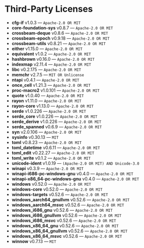 # Third-Party Licenses

- **cfg-if** v1.0.3 — `Apache-2.0 OR MIT`
- **core-foundation-sys** v0.8.7 — `Apache-2.0 OR MIT`
- **crossbeam-deque** v0.8.6 — `Apache-2.0 OR MIT`
- **crossbeam-epoch** v0.9.18 — `Apache-2.0 OR MIT`
- **crossbeam-utils** v0.8.21 — `Apache-2.0 OR MIT`
- **either** v1.15.0 — `Apache-2.0 OR MIT`
- **equivalent** v1.0.2 — `Apache-2.0 OR MIT`
- **hashbrown** v0.16.0 — `Apache-2.0 OR MIT`
- **indexmap** v2.11.4 — `Apache-2.0 OR MIT`
- **libc** v0.2.175 — `Apache-2.0 OR MIT`
- **memchr** v2.7.5 — `MIT OR Unlicense`
- **ntapi** v0.4.1 — `Apache-2.0 OR MIT`
- **once_cell** v1.21.3 — `Apache-2.0 OR MIT`
- **proc-macro2** v1.0.101 — `Apache-2.0 OR MIT`
- **quote** v1.0.40 — `Apache-2.0 OR MIT`
- **rayon** v1.11.0 — `Apache-2.0 OR MIT`
- **rayon-core** v1.13.0 — `Apache-2.0 OR MIT`
- **serde** v1.0.226 — `Apache-2.0 OR MIT`
- **serde_core** v1.0.226 — `Apache-2.0 OR MIT`
- **serde_derive** v1.0.226 — `Apache-2.0 OR MIT`
- **serde_spanned** v0.6.9 — `Apache-2.0 OR MIT`
- **syn** v2.0.106 — `Apache-2.0 OR MIT`
- **sysinfo** v0.30.13 — `MIT`
- **toml** v0.8.23 — `Apache-2.0 OR MIT`
- **toml_datetime** v0.6.11 — `Apache-2.0 OR MIT`
- **toml_edit** v0.22.27 — `Apache-2.0 OR MIT`
- **toml_write** v0.1.2 — `Apache-2.0 OR MIT`
- **unicode-ident** v1.0.19 — `(Apache-2.0 OR MIT) AND Unicode-3.0`
- **winapi** v0.3.9 — `Apache-2.0 OR MIT`
- **winapi-i686-pc-windows-gnu** v0.4.0 — `Apache-2.0 OR MIT`
- **winapi-x86_64-pc-windows-gnu** v0.4.0 — `Apache-2.0 OR MIT`
- **windows** v0.52.0 — `Apache-2.0 OR MIT`
- **windows-core** v0.52.0 — `Apache-2.0 OR MIT`
- **windows-targets** v0.52.6 — `Apache-2.0 OR MIT`
- **windows_aarch64_gnullvm** v0.52.6 — `Apache-2.0 OR MIT`
- **windows_aarch64_msvc** v0.52.6 — `Apache-2.0 OR MIT`
- **windows_i686_gnu** v0.52.6 — `Apache-2.0 OR MIT`
- **windows_i686_gnullvm** v0.52.6 — `Apache-2.0 OR MIT`
- **windows_i686_msvc** v0.52.6 — `Apache-2.0 OR MIT`
- **windows_x86_64_gnu** v0.52.6 — `Apache-2.0 OR MIT`
- **windows_x86_64_gnullvm** v0.52.6 — `Apache-2.0 OR MIT`
- **windows_x86_64_msvc** v0.52.6 — `Apache-2.0 OR MIT`
- **winnow** v0.7.13 — `MIT`
